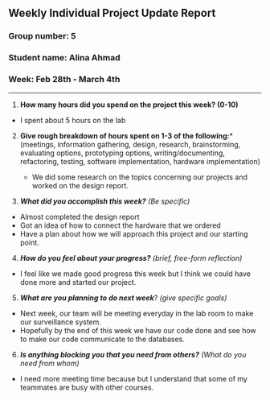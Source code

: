 ## Weekly Individual Project Update Report
### Group number: 5
### Student name: Alina Ahmad
### Week: Feb 28th - March 4th
___
1. **How many hours did you spend on the project this week? (0-10)**
- I spent about 5 hours on the lab

2. **Give rough breakdown of hours spent on 1-3 of the following:***
   (meetings, information gathering, design, research, brainstorming, evaluating options, prototyping options, writing/documenting, refactoring, testing, software implementation, hardware implementation)
   - We did some research on the topics concerning our projects and worked on the design report.
 
3. ***What did you accomplish this week?*** _(Be specific)_
  - Almost completed the design report
  - Got an idea of how to connect the hardware that we ordered
  - Have a plan about how we will approach this project and our starting point. 
4. ***How do you feel about your progress?*** _(brief, free-form reflection)_
  - I feel like we made good progress this week but I think we could have done more and started our project. 
5. ***What are you planning to do next week***? _(give specific goals)_
  - Next week, our team will be meeting everyday in the lab room to make our surveillance system.
  - Hopefully by the end of this week we have our code done and see how to make our code communicate to the databases. 
 
6. ***Is anything blocking you that you need from others?*** _(What do you need from whom)_
  - I need more meeting time because but I understand that some of my teammates are busy with other courses. 
